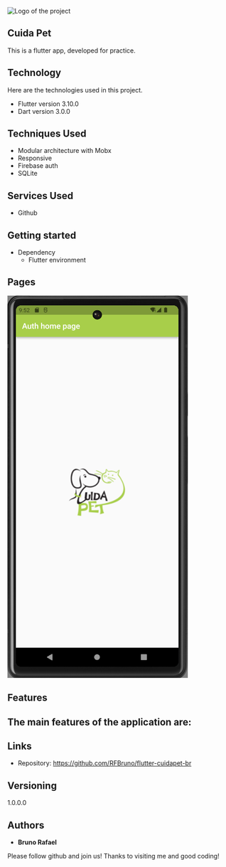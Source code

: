 
![Logo of the project](https://firebasestorage.googleapis.com/v0/b/portfolio-a7442.appspot.com/o/profile%20github%20images%2Fgithubcapa.png?alt=media&token=091ec4e2-aa66-4b89-a768-6c1a026a262e)


## Cuida Pet
This is a flutter app, developed for practice.

## Technology 

Here are the technologies used in this project.

* Flutter version  3.10.0
* Dart version 3.0.0

## Techniques Used
* Modular architecture with Mobx
* Responsive
* Firebase auth
* SQLite


## Services Used

* Github

## Getting started

* Dependency
  - Flutter environment   

## Pages
![Alt text](images/i1.png)

## Features

The main features of the application are:
 - 


## Links
  - Repository: https://github.com/RFBruno/flutter-cuidapet-br

  ## Versioning

  1.0.0.0


  ## Authors

  * **Bruno Rafael** 

  Please follow github and join us!
  Thanks to visiting me and good coding!
